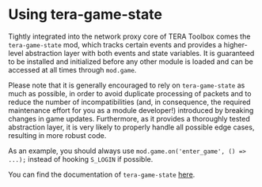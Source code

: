 # Using tera-game-state
Tightly integrated into the network proxy core of TERA Toolbox comes the `tera-game-state` mod, which tracks certain events and provides a higher-level abstraction layer with both events and state variables. It is guaranteed to be installed and initialized before any other module is loaded and can be accessed at all times through `mod.game`.

Please note that it is generally encouraged to rely on `tera-game-state` as much as possible, in order to avoid duplicate processing of packets and to reduce the number of incompatibilities (and, in consequence, the required maintenance effort for you as a module developer!) introduced by breaking changes in game updates. Furthermore, as it provides a thoroughly tested abstraction layer, it is very likely to properly handle all possible edge cases, resulting in more robust code.

As an example, you should always use `mod.game.on('enter_game', () => ...);` instead of hooking `S_LOGIN` if possible.

You can find the documentation of `tera-game-state` [here](https://github.com/tera-toolbox/tera-game-state/blob/master/README.md).
